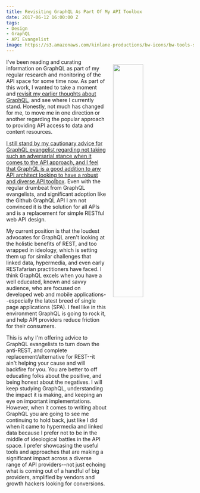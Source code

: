 ```yaml
---
title: Revisiting GraphQL As Part Of My API Toolbox
date: 2017-06-12 16:00:00 Z
tags:
- Design
- GraphQL
- API Evangelist
image: https://s3.amazonaws.com/kinlane-productions/bw-icons/bw-tools-school.png
---
```


<p><img style="padding: 15px;" src="https://s3.amazonaws.com/kinlane-productions/bw-icons/bw-tools-school.png" alt="" width="40%" align="right" /></p>

I've been reading and curating information on GraphQL as part of my regular research and monitoring of the API space for some time now. As part of this work, I wanted to take a moment and [revisit my earlier thoughts about GraphQL](http://apievangelist.com/2016/09/02/i-am-keeping-my-mind-open-and-looking-forward-to-learning-more-about-graphql/), and see where I currently stand. Honestly, not much has changed for me, to move me in one direction or another regarding the popular approach to providing API access to data and content resources.

[I still stand by my cautionary advice for GraphQL evangelist regarding not taking such an adversarial stance when it comes to the API approach, and I feel that GraphQL is a good addition to any API architect looking to have a robust and diverse API toolbox](http://apievangelist.com/2017/03/31/rest-linked-data-hypermedia-graphql-and-grpc/). Even with the regular drumbeat from GraphQL evangelists, and significant adoption like the Github GraphQL API I am not convinced it is the solution for all APIs and is a replacement for simple RESTful web API design.

My current position is that the loudest advocates for GraphQL aren't looking at the holistic benefits of REST, and too wrapped in ideology, which is setting them up for similar challenges that linked data, hypermedia, and even early RESTafarian practitioners have faced. I think GraphQL excels when you have a well educated, known and savvy audience, who are focused on developed web and mobile applications--especially the latest breed of single page applications (SPA). I feel like in this environment GraphQL is going to rock it, and help API providers reduce friction for their consumers.

This is why I'm offering advice to GraphQL evangelists to turn down the anti-REST, and complete replacement/alternative for REST--it ain't helping your cause and will backfire for you. You are better to off educating folks about the positive, and being honest about the negatives. I will keep studying GraphQL, understanding the impact it is making, and keeping an eye on important implementations. However, when it comes to writing about GraphQL you are going to see me continuing to hold back, just like I did when it came to hypermedia and linked data because I prefer not to be in the middle of ideological battles in the API space. I prefer showcasing the useful tools and approaches that are making a significant impact across a diverse range of API providers--not just echoing what is coming out of a handful of big providers, amplified by vendors and growth hackers looking for conversions.